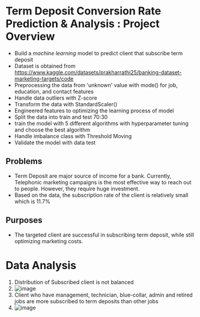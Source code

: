 # Term Deposit Conversion Rate Prediction & Analysis : Project Overview
- Build a _machine learning_ model to predict client that subscribe term deposit
- Dataset is obtained from https://www.kaggle.com/datasets/prakharrathi25/banking-dataset-marketing-targets/code
- Preprocessing the data from 'unknown' value with mode() for job, education, and contact features
- Handle data outliers with Z-score  
- Transform the data with StandardScaler()
- Engineered features to optimizing the learning process of model
- Split the data into train and test 70:30
- train the model with 5 different algorithms with hyperparameter tuning and choose the best algorithm 
- Handle imbalance class with Threshold Moving 
- Validate the model with data test 
## Problems
- Term Deposit are major source of income for a bank. Currently, Telephonic marketing campaigns is the most effective way to reach out to people. However, they require huge investment.
- Based on the data, the subscription rate of the client is relatively small which is 11.7%
## Purposes 
- The targeted client are successful in subscribing term deposit, while still optimizing marketing costs.
# Data Analysis
1. Distribution of Subscribed client is not balanced
2. ![image](https://user-images.githubusercontent.com/94292484/168279625-44f93ce5-d196-4a13-b7a0-de7997851fd9.png)
3. Client who have management, technician, blue-collar, admin and retired jobs are more subscribed to term deposits than other jobs
4. ![image](https://user-images.githubusercontent.com/94292484/168281251-abdd1469-ff76-491b-aa64-4549f55f45f2.png)

